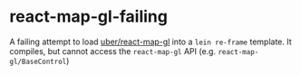 # react-map-gl-failing

A failing attempt to load [uber/react-map-gl](https://github.com/uber/react-map-gl) into a `lein re-frame` template. It compiles, but cannot access the
`react-map-gl` API (e.g. `react-map-gl/BaseControl`)
